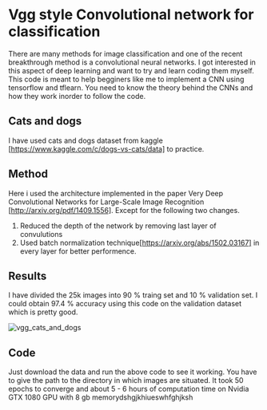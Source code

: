 # Vgg style Convolutional network for classification

There are many methods for image classification and one of the recent breakthrough method is a convolutional neural networks. I got interested in this aspect of deep learning and want to try and learn coding them myself. This code is meant to help begginers like me to implement a CNN using tensorflow and tflearn. You need to know the theory behind the CNNs and how they work inorder to follow the code.

## Cats and dogs

I have used cats and dogs dataset from kaggle [https://www.kaggle.com/c/dogs-vs-cats/data] to practice.

## Method

Here i used the architecture implemented in the paper Very Deep Convolutional Networks for Large-Scale Image Recognition [http://arxiv.org/pdf/1409.1556]. Except for the following two changes.

1. Reduced the depth of the network by removing last layer of convulutions
2. Used batch normalization technique[https://arxiv.org/abs/1502.03167] in every layer for better performence.

## Results

I have divided the 25k images into 90 % traing set and 10 % validation set. I could obtain 97.4 % accuracy using this code on the validation dataset which is pretty good.

![vgg_cats_and_dogs](https://cloud.githubusercontent.com/assets/4981114/23499303/9a957666-ff51-11e6-8ea2-c3a3f5d71f7a.png)

## Code

Just download the data and run the above code to see it working. You have to give the path to the directory in which images are situated. It took 50 epochs to converge and about 5 - 6 hours of computation time on Nvidia GTX 1080 GPU with 8 gb memorydshgjkhiueswhfghjksh
